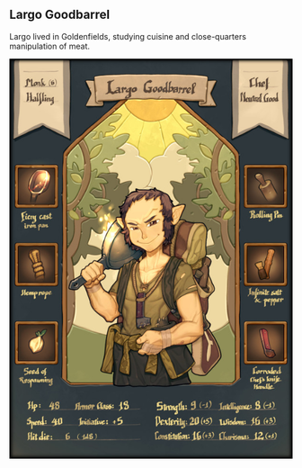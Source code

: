 <!-- TITLE: Largo -->
<!-- SUBTITLE: The Chef -->

## Largo Goodbarrel
Largo lived in Goldenfields, studying cuisine and close-quarters manipulation of meat.

![Largo](/uploads/largo.jpg "Largo")
